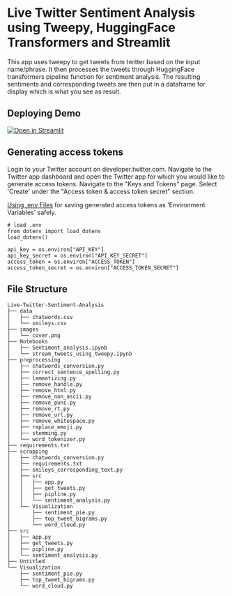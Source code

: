# Live Twitter Sentiment Analysis using Tweepy, HuggingFace Transformers and Streamlit

This app uses tweepy to get tweets from twitter based on the input name/phrase. It then processes the tweets through HuggingFace transformers pipeline function for sentiment analysis. The resulting sentiments and corresponding tweets are then put in a dataframe for display which is what you see as result.

## Deploying Demo

[![Open in Streamlit](https://static.streamlit.io/badges/streamlit_badge_black_white.svg)](https://mohamedsaadmoustafa-live-twitter-sentiment-analys-srcapp-6q068p.streamlitapp.com/)

## Generating access tokens
Login to your Twitter account on developer.twitter.com. Navigate to the Twitter app dashboard and open the Twitter app for which you would like to generate access tokens. Navigate to the "Keys and Tokens" page. Select 'Create' under the "Access token & access token secret" section.

[Using .env Files](https://pypi.org/project/python-dotenv/) for saving generated access tokens as 'Environment Variables' safely.

```
# load .env
from dotenv import load_dotenv
load_dotenv()

api_key = os.environ["API_KEY"]
api_key_secret = os.environ["API_KEY_SECRET"]
access_token = os.environ["ACCESS_TOKEN"]
access_token_secret = os.environ["ACCESS_TOKEN_SECRET"]
```

## File Structure

```tree
Live-Twitter-Sentiment-Analysis
├── data
│   ├── chatwords.csv
│   └── smileys.csv
├── images
│   └── cover.png
├── Notebooks
│   ├── Sentiment_analysis.ipynb
│   └── stream_tweets_using_tweepy.ipynb
├── preprocessing
│   ├── chatwords_conversion.py
│   ├── correct_sentence_spelling.py
│   ├── lemmatizing.py
│   ├── remove_handle.py
│   ├── remove_html.py
│   ├── remove_non_ascii.py
│   ├── remove_punc.py
│   ├── remove_rt.py
│   ├── remove_url.py
│   ├── remove_whitespace.py
│   ├── replace_emoji.py
│   ├── stemming.py
│   └── word_tokenizer.py
├── requirements.txt
├── scrapping
│   ├── chatwords_conversion.py
│   ├── requirements.txt
│   ├── smileys_corresponding_text.py
│   ├── src
│   │   ├── app.py
│   │   ├── get_tweets.py
│   │   ├── pipline.py
│   │   └── sentiment_analysis.py
│   └── Visualization
│       ├── sentiment_pie.py
│       ├── top_tweet_bigrams.py
│       └── word_cloud.py
├── src
│   ├── app.py
│   ├── get_tweets.py
│   ├── pipline.py
│   └── sentiment_analysis.py
├── Untitled
└── Visualization
    ├── sentiment_pie.py
    ├── top_tweet_bigrams.py
    └── word_cloud.py

```


